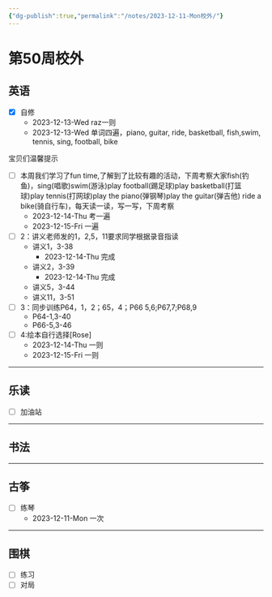 ```yaml
---
{"dg-publish":true,"permalink":"/notes/2023-12-11-Mon校外/"}
---
```



# 第50周校外
## 英语
- [x] 自修
	- 2023-12-13-Wed raz一则
	- 2023-12-13-Wed 单词四遍，piano, guitar, ride, basketball, fish,swim, tennis, sing, football, bike 

宝贝们温馨提示
- [ ] 本周我们学习了fun time,了解到了比较有趣的活动，下周考察大家fish(钓鱼)，sing(唱歌)swim(游泳)play football(踢足球)play basketball(打篮球)play tennis(打网球)play the piano(弹钢琴)play the guitar(弹吉他) ride a bike(骑自行车)，每天读一读，写一写，下周考察
	- 2023-12-14-Thu 考一遍
	- 2023-12-15-Fri 一遍
- [ ] 2：讲义老师发的1，2,5，11要求同学根据录音指读
	- 讲义1，3-38
		- 2023-12-14-Thu 完成
	- 讲义2，3-39
		- 2023-12-14-Thu 完成
	- 讲义5，3-44
	- 讲义11，3-51
- [ ] 3：同步训练P64，1，2；65，4；P66 5,6;P67,7;P68,9
	- P64-1,3-40
	- P66-5,3-46
- [ ] 4:绘本自行选择[Rose]
	- 2023-12-14-Thu 一则
	- 2023-12-15-Fri 一则
---
## 乐读
- [ ] 加油站
---
## 书法

---
## 古筝
- [ ] 练琴
	- 2023-12-11-Mon 一次
---
## 围棋
- [ ] 练习
- [ ] 对局